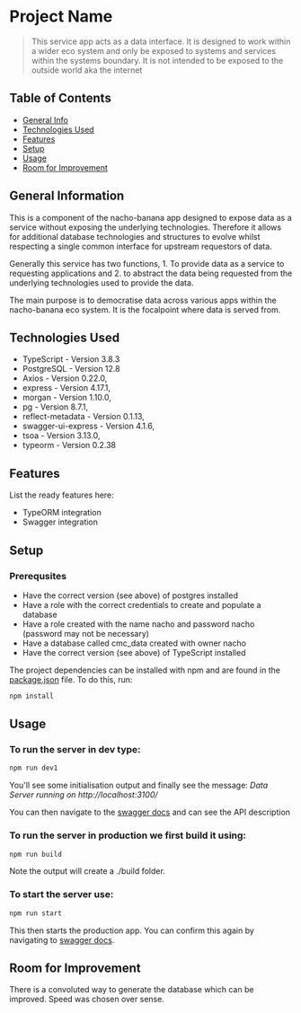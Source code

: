 # Project Name

> This service app acts as a data interface. It is designed to work within a wider eco system and only be exposed to systems and services within the systems boundary. It is not intended to be exposed to the outside world aka the internet

## Table of Contents

-   [General Info](#general-information)
-   [Technologies Used](#technologies-used)
-   [Features](#features)
-   [Setup](#setup)
-   [Usage](#usage)
-   [Room for Improvement](#room-for-improvement)
<!-- * [License](#license) -->

## General Information

This is a component of the nacho-banana app designed to expose data as a service without exposing the underlying technologies. Therefore it allows for additional database technologies and structures to evolve whilst respecting a single common interface for upstream requestors of data.

Generally this service has two functions, 1. To provide data as a service to requesting applications and 2. to abstract the data being requested from the underlying technologies used to provide the data.

The main purpose is to democratise data across various apps within the nacho-banana eco system. It is the focalpoint where data is served from.

## Technologies Used

-   TypeScript - Version 3.8.3
-   PostgreSQL - Version 12.8
-   Axios - Version 0.22.0,
-   express - Version 4.17.1,
-   morgan - Version 1.10.0,
-   pg - Version 8.7.1,
-   reflect-metadata - Version 0.1.13,
-   swagger-ui-express - Version 4.1.6,
-   tsoa - Version 3.13.0,
-   typeorm - Version 0.2.38

## Features

List the ready features here:

-   TypeORM integration
-   Swagger integration

## Setup

### Prerequsites

-   Have the correct version (see above) of postgres installed
-   Have a role with the correct credentials to create and populate a database
-   Have a role created with the name nacho and password nacho (password may not be necessary)
-   Have a database called cmc_data created with owner nacho
-   Have the correct version (see above) of TypeScript installed

The project dependencies can be installed with npm and are found in the [package.json](./package.json) file. To do this, run:

```bash
npm install
```

## Usage

### To run the server in dev type:

```bash
npm run dev1
```

You'll see some initialisation output and finally see the message: _Data Server running on http://localhost:3100/_

You can then navigate to the [swagger docs](http://localhost:3100/docs/) and can see the API description

### To run the server in production we first build it using:

```bash
npm run build
```

Note the output will create a ./build folder.

### To start the server use:

```bash
npm run start
```

This then starts the production app. You can confirm this again by navigating to [swagger docs](http://localhost:3100/docs/).

## Room for Improvement

There is a convoluted way to generate the database which can be improved. Speed was chosen over sense.
